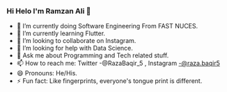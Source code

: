 ### Hi Helo I'm Ramzan Ali 👋

- 🔭 I’m currently doing Software Engineering From FAST NUCES.
- 🌱 I’m currently learning Flutter.
- 👯 I’m looking to collaborate on Instagram.
- 🤔 I’m looking for help with Data Science.
- 💬 Ask me about Programming and Tech related stuff.
- 📫 How to reach me: Twitter -@RazaBaqir_5 , Instagram -@raza.baqir5
- 😄 Pronouns: He/His.
- ⚡ Fun fact: Like fingerprints, everyone's tongue print is different.
